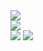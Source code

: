 <div>
  <img src="https://github.com/joao-alberto/joao-alberto/raw/master/images/TOP.png" />
</div>
<div>
  <img src="https://github.com/joao-alberto/joao-alberto/raw/master/images/DESCRIPTION.png" />
</div>
<div>
  <img src="https://github.com/joao-alberto/joao-alberto/raw/master/images/LINKEDIN.png" />
  <img src="https://github.com/joao-alberto/joao-alberto/raw/master/images/TWITTER.png" />
</div>
